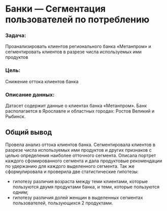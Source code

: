 # Банки — Сегментация пользователей по потреблению

### Задача:

Проанализировать клиентов регионального банка «Метанпром» и сегментировать клиентов в разрезе числа используемых ими продуктов

### Цель:

Снижение оттока клиентов банка

### Описание данных:

Датасет содержит данные о клиентах банка «Метанпром». Банк располагается в Ярославле и областных городах: Ростов Великий и Рыбинск.

## Общий вывод

Провела анализ оттока клиентов банка. Сегментировала клиентов в разрезе числа используемых ими продуктов и других признаков с целью определения наиболее отточного сегмента. Описала портрет каждого сфомированного сегмента и  дала продуктовые рекомендации по удержанию для каждого выделенного сегмента.
Так же сформулировала и проверила две статистические гипотезы:
- гипотезу различия возраста между теми клиентами, которые пользуются двумя продуктами банка, и теми, которые пользуются одним;
- гипотезу различия долей женщин в выделенных сегментах пользователей, пользующихся 2 продуктами.

